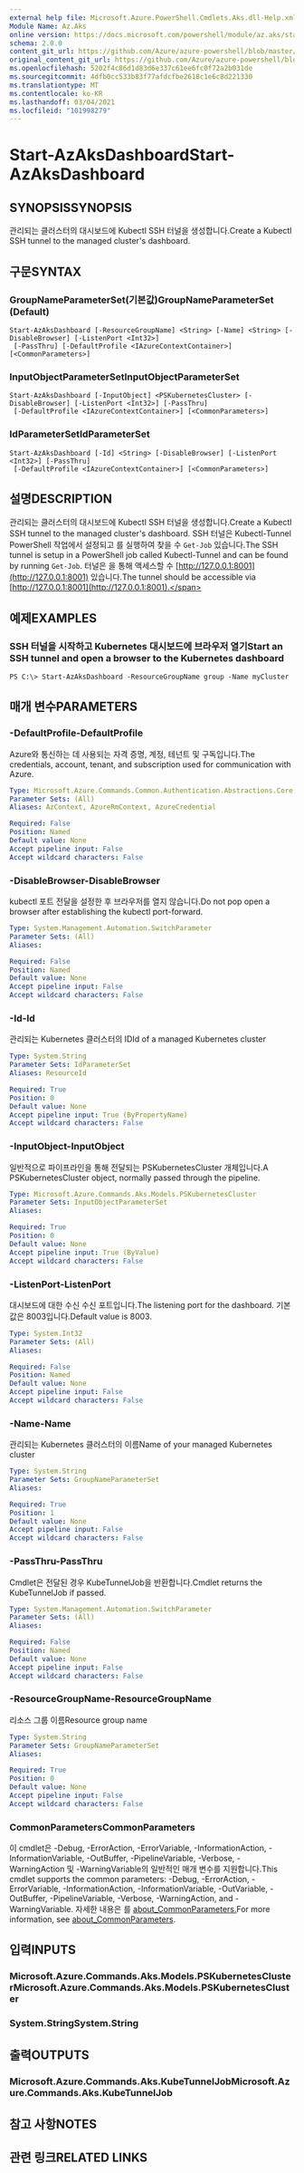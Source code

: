 ```yaml
---
external help file: Microsoft.Azure.PowerShell.Cmdlets.Aks.dll-Help.xml
Module Name: Az.Aks
online version: https://docs.microsoft.com/powershell/module/az.aks/start-azaksdashboard
schema: 2.0.0
content_git_url: https://github.com/Azure/azure-powershell/blob/master/src/Aks/Aks/help/Start-AzAksDashboard.md
original_content_git_url: https://github.com/Azure/azure-powershell/blob/master/src/Aks/Aks/help/Start-AzAksDashboard.md
ms.openlocfilehash: 5202f4c86d1d83d6e337c61ee6fc0f72a2b031de
ms.sourcegitcommit: 4dfb0cc533b83f77afdcfbe2618c1e6c8d221330
ms.translationtype: MT
ms.contentlocale: ko-KR
ms.lasthandoff: 03/04/2021
ms.locfileid: "101998279"
---
```

# <span data-ttu-id="14c89-101">Start-AzAksDashboard</span><span class="sxs-lookup"><span data-stu-id="14c89-101">Start-AzAksDashboard</span></span>

## <span data-ttu-id="14c89-102">SYNOPSIS</span><span class="sxs-lookup"><span data-stu-id="14c89-102">SYNOPSIS</span></span>
<span data-ttu-id="14c89-103">관리되는 클러스터의 대시보드에 Kubectl SSH 터널을 생성합니다.</span><span class="sxs-lookup"><span data-stu-id="14c89-103">Create a Kubectl SSH tunnel to the managed cluster's dashboard.</span></span>

## <span data-ttu-id="14c89-104">구문</span><span class="sxs-lookup"><span data-stu-id="14c89-104">SYNTAX</span></span>

### <span data-ttu-id="14c89-105">GroupNameParameterSet(기본값)</span><span class="sxs-lookup"><span data-stu-id="14c89-105">GroupNameParameterSet (Default)</span></span>
```
Start-AzAksDashboard [-ResourceGroupName] <String> [-Name] <String> [-DisableBrowser] [-ListenPort <Int32>]
 [-PassThru] [-DefaultProfile <IAzureContextContainer>] [<CommonParameters>]
```

### <span data-ttu-id="14c89-106">InputObjectParameterSet</span><span class="sxs-lookup"><span data-stu-id="14c89-106">InputObjectParameterSet</span></span>
```
Start-AzAksDashboard [-InputObject] <PSKubernetesCluster> [-DisableBrowser] [-ListenPort <Int32>] [-PassThru]
 [-DefaultProfile <IAzureContextContainer>] [<CommonParameters>]
```

### <span data-ttu-id="14c89-107">IdParameterSet</span><span class="sxs-lookup"><span data-stu-id="14c89-107">IdParameterSet</span></span>
```
Start-AzAksDashboard [-Id] <String> [-DisableBrowser] [-ListenPort <Int32>] [-PassThru]
 [-DefaultProfile <IAzureContextContainer>] [<CommonParameters>]
```

## <span data-ttu-id="14c89-108">설명</span><span class="sxs-lookup"><span data-stu-id="14c89-108">DESCRIPTION</span></span>
<span data-ttu-id="14c89-109">관리되는 클러스터의 대시보드에 Kubectl SSH 터널을 생성합니다.</span><span class="sxs-lookup"><span data-stu-id="14c89-109">Create a Kubectl SSH tunnel to the managed cluster's dashboard.</span></span> <span data-ttu-id="14c89-110">SSH 터널은 Kubectl-Tunnel PowerShell 작업에서 설정되고 를 실행하여 찾을 수 `Get-Job` 있습니다.</span><span class="sxs-lookup"><span data-stu-id="14c89-110">The SSH tunnel is setup in a PowerShell job called Kubectl-Tunnel and can be found by running `Get-Job`.</span></span> <span data-ttu-id="14c89-111">터널은 을 통해 액세스할 수 [http://127.0.0.1:8001](http://127.0.0.1:8001) 있습니다.</span><span class="sxs-lookup"><span data-stu-id="14c89-111">The tunnel should be accessible via [http://127.0.0.1:8001](http://127.0.0.1:8001).</span></span>

## <span data-ttu-id="14c89-112">예제</span><span class="sxs-lookup"><span data-stu-id="14c89-112">EXAMPLES</span></span>

### <span data-ttu-id="14c89-113">SSH 터널을 시작하고 Kubernetes 대시보드에 브라우저 열기</span><span class="sxs-lookup"><span data-stu-id="14c89-113">Start an SSH tunnel and open a browser to the Kubernetes dashboard</span></span>
```
PS C:\> Start-AzAksDashboard -ResourceGroupName group -Name myCluster
```

## <span data-ttu-id="14c89-114">매개 변수</span><span class="sxs-lookup"><span data-stu-id="14c89-114">PARAMETERS</span></span>

### <span data-ttu-id="14c89-115">-DefaultProfile</span><span class="sxs-lookup"><span data-stu-id="14c89-115">-DefaultProfile</span></span>
<span data-ttu-id="14c89-116">Azure와 통신하는 데 사용되는 자격 증명, 계정, 테넌트 및 구독입니다.</span><span class="sxs-lookup"><span data-stu-id="14c89-116">The credentials, account, tenant, and subscription used for communication with Azure.</span></span>

```yaml
Type: Microsoft.Azure.Commands.Common.Authentication.Abstractions.Core.IAzureContextContainer
Parameter Sets: (All)
Aliases: AzContext, AzureRmContext, AzureCredential

Required: False
Position: Named
Default value: None
Accept pipeline input: False
Accept wildcard characters: False
```

### <span data-ttu-id="14c89-117">-DisableBrowser</span><span class="sxs-lookup"><span data-stu-id="14c89-117">-DisableBrowser</span></span>
<span data-ttu-id="14c89-118">kubectl 포트 전달을 설정한 후 브라우저를 열지 않습니다.</span><span class="sxs-lookup"><span data-stu-id="14c89-118">Do not pop open a browser after establishing the kubectl port-forward.</span></span>

```yaml
Type: System.Management.Automation.SwitchParameter
Parameter Sets: (All)
Aliases:

Required: False
Position: Named
Default value: None
Accept pipeline input: False
Accept wildcard characters: False
```

### <span data-ttu-id="14c89-119">-Id</span><span class="sxs-lookup"><span data-stu-id="14c89-119">-Id</span></span>
<span data-ttu-id="14c89-120">관리되는 Kubernetes 클러스터의 ID</span><span class="sxs-lookup"><span data-stu-id="14c89-120">Id of a managed Kubernetes cluster</span></span>

```yaml
Type: System.String
Parameter Sets: IdParameterSet
Aliases: ResourceId

Required: True
Position: 0
Default value: None
Accept pipeline input: True (ByPropertyName)
Accept wildcard characters: False
```

### <span data-ttu-id="14c89-121">-InputObject</span><span class="sxs-lookup"><span data-stu-id="14c89-121">-InputObject</span></span>
<span data-ttu-id="14c89-122">일반적으로 파이프라인을 통해 전달되는 PSKubernetesCluster 개체입니다.</span><span class="sxs-lookup"><span data-stu-id="14c89-122">A PSKubernetesCluster object, normally passed through the pipeline.</span></span>

```yaml
Type: Microsoft.Azure.Commands.Aks.Models.PSKubernetesCluster
Parameter Sets: InputObjectParameterSet
Aliases:

Required: True
Position: 0
Default value: None
Accept pipeline input: True (ByValue)
Accept wildcard characters: False
```

### <span data-ttu-id="14c89-123">-ListenPort</span><span class="sxs-lookup"><span data-stu-id="14c89-123">-ListenPort</span></span>
<span data-ttu-id="14c89-124">대시보드에 대한 수신 수신 포트입니다.</span><span class="sxs-lookup"><span data-stu-id="14c89-124">The listening port for the dashboard.</span></span> <span data-ttu-id="14c89-125">기본값은 8003입니다.</span><span class="sxs-lookup"><span data-stu-id="14c89-125">Default value is 8003.</span></span>

```yaml
Type: System.Int32
Parameter Sets: (All)
Aliases:

Required: False
Position: Named
Default value: None
Accept pipeline input: False
Accept wildcard characters: False
```

### <span data-ttu-id="14c89-126">-Name</span><span class="sxs-lookup"><span data-stu-id="14c89-126">-Name</span></span>
<span data-ttu-id="14c89-127">관리되는 Kubernetes 클러스터의 이름</span><span class="sxs-lookup"><span data-stu-id="14c89-127">Name of your managed Kubernetes cluster</span></span>

```yaml
Type: System.String
Parameter Sets: GroupNameParameterSet
Aliases:

Required: True
Position: 1
Default value: None
Accept pipeline input: False
Accept wildcard characters: False
```

### <span data-ttu-id="14c89-128">-PassThru</span><span class="sxs-lookup"><span data-stu-id="14c89-128">-PassThru</span></span>
<span data-ttu-id="14c89-129">Cmdlet은 전달된 경우 KubeTunnelJob을 반환합니다.</span><span class="sxs-lookup"><span data-stu-id="14c89-129">Cmdlet returns the KubeTunnelJob if passed.</span></span>

```yaml
Type: System.Management.Automation.SwitchParameter
Parameter Sets: (All)
Aliases:

Required: False
Position: Named
Default value: None
Accept pipeline input: False
Accept wildcard characters: False
```

### <span data-ttu-id="14c89-130">-ResourceGroupName</span><span class="sxs-lookup"><span data-stu-id="14c89-130">-ResourceGroupName</span></span>
<span data-ttu-id="14c89-131">리소스 그룹 이름</span><span class="sxs-lookup"><span data-stu-id="14c89-131">Resource group name</span></span>

```yaml
Type: System.String
Parameter Sets: GroupNameParameterSet
Aliases:

Required: True
Position: 0
Default value: None
Accept pipeline input: False
Accept wildcard characters: False
```

### <span data-ttu-id="14c89-132">CommonParameters</span><span class="sxs-lookup"><span data-stu-id="14c89-132">CommonParameters</span></span>
<span data-ttu-id="14c89-133">이 cmdlet은 -Debug, -ErrorAction, -ErrorVariable, -InformationAction, -InformationVariable, -OutBuffer, -PipelineVariable, -Verbose, -WarningAction 및 -WarningVariable의 일반적인 매개 변수를 지원합니다.</span><span class="sxs-lookup"><span data-stu-id="14c89-133">This cmdlet supports the common parameters: -Debug, -ErrorAction, -ErrorVariable, -InformationAction, -InformationVariable, -OutVariable, -OutBuffer, -PipelineVariable, -Verbose, -WarningAction, and -WarningVariable.</span></span> <span data-ttu-id="14c89-134">자세한 내용은 를 [about_CommonParameters.](http://go.microsoft.com/fwlink/?LinkID=113216)</span><span class="sxs-lookup"><span data-stu-id="14c89-134">For more information, see [about_CommonParameters](http://go.microsoft.com/fwlink/?LinkID=113216).</span></span>

## <span data-ttu-id="14c89-135">입력</span><span class="sxs-lookup"><span data-stu-id="14c89-135">INPUTS</span></span>

### <span data-ttu-id="14c89-136">Microsoft.Azure.Commands.Aks.Models.PSKubernetesCluster</span><span class="sxs-lookup"><span data-stu-id="14c89-136">Microsoft.Azure.Commands.Aks.Models.PSKubernetesCluster</span></span>

### <span data-ttu-id="14c89-137">System.String</span><span class="sxs-lookup"><span data-stu-id="14c89-137">System.String</span></span>

## <span data-ttu-id="14c89-138">출력</span><span class="sxs-lookup"><span data-stu-id="14c89-138">OUTPUTS</span></span>

### <span data-ttu-id="14c89-139">Microsoft.Azure.Commands.Aks.KubeTunnelJob</span><span class="sxs-lookup"><span data-stu-id="14c89-139">Microsoft.Azure.Commands.Aks.KubeTunnelJob</span></span>

## <span data-ttu-id="14c89-140">참고 사항</span><span class="sxs-lookup"><span data-stu-id="14c89-140">NOTES</span></span>

## <span data-ttu-id="14c89-141">관련 링크</span><span class="sxs-lookup"><span data-stu-id="14c89-141">RELATED LINKS</span></span>
